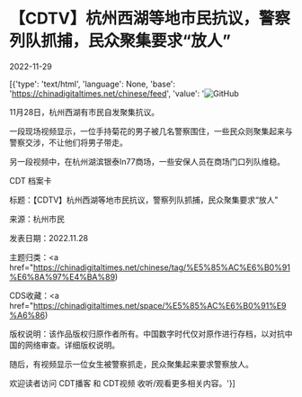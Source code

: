 # 【CDTV】杭州西湖等地市民抗议，警察列队抓捕，民众聚集要求“放人”

2022-11-29

[{'type': 'text/html', 'language': None, 'base': 'https://chinadigitaltimes.net/chinese/feed', 'value': '![GitHub](https://chinadigitaltimes.net/chinese/files/2022/11/截屏2022-11-29-00.44.08-768x430.png)

11月28日，杭州西湖有市民自发聚集抗议。

一段现场视频显示，一位手持菊花的男子被几名警察围住，一些民众则聚集起来与警察交涉，不让他们将男子带走。

另一段视频中，在杭州湖滨银泰In77商场，一些安保人员在商场门口列队维稳。



CDT 档案卡

标题：【CDTV】杭州西湖等地市民抗议，警察列队抓捕，民众聚集要求“放人”

来源：杭州市民

发表日期：2022.11.28

主题归类：<a href="https://chinadigitaltimes.net/chinese/tag/%E5%85%AC%E6%B0%91%E6%8A%97%E4%BA%89)

CDS收藏：<a href="https://chinadigitaltimes.net/space/%E5%85%AC%E6%B0%91%E9%A6%86)

版权说明：该作品版权归原作者所有。中国数字时代仅对原作进行存档，以对抗中国的网络审查。详细版权说明。





随后，有视频显示一位女生被警察抓走，民众聚集起来要求警察放人。

欢迎读者访问 CDT播客 和 CDT视频 收听/观看更多相关内容。'}]